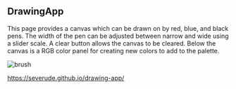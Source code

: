 ## DrawingApp

This page provides a canvas which can be drawn on by red, blue, and black pens.  The width of the pen can be adjusted between narrow and wide using a slider scale.  A clear button allows the canvas to be cleared.  Below the canvas is a RGB color panel for creating new colors to add to the palette.

![brush](https://cloud.githubusercontent.com/assets/15336094/19834520/ef6d654c-9e1f-11e6-8dee-642d2be98c3e.JPG)

https://severude.github.io/drawing-app/
